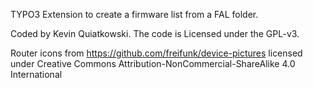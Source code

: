 TYPO3 Extension to create a firmware list from a FAL folder.

Coded by Kevin Quiatkowski. The code is Licensed under the GPL-v3.

Router icons from https://github.com/freifunk/device-pictures licensed under Creative Commons Attribution-NonCommercial-ShareAlike 4.0 International
